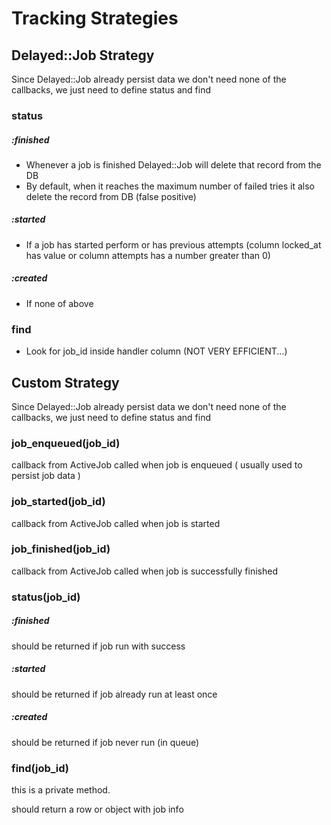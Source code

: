 Tracking Strategies
===

Delayed::Job Strategy
---

Since Delayed::Job already persist data we don't need none of the callbacks, we just need to define status and find

### status

##### :finished

- Whenever a job is finished Delayed::Job will delete that record from the DB
- By default, when it reaches the maximum number of failed tries it also delete the record from DB (false positive)

##### :started

- If a job has started perform or has previous attempts (column locked_at has value or column attempts has a number greater than 0)

##### :created

- If none of above

### find

- Look for job_id inside handler column (NOT VERY EFFICIENT...)




Custom Strategy
---

Since Delayed::Job already persist data we don't need none of the callbacks, we just need to define status and find

### job_enqueued(job_id)

callback from ActiveJob called when job is enqueued ( usually used to persist job data )

### job_started(job_id)

callback from ActiveJob called when job is started

### job_finished(job_id)

callback from ActiveJob called when job is successfully finished

### status(job_id)

##### :finished

should be returned if job run with success

##### :started

should be returned if job already run at least once

##### :created

should be returned if job never run (in queue)

### find(job_id)

this is a private method.

should return a row or object with job info
